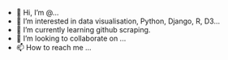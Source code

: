 - 👋 Hi, I’m @...
- 👀 I’m interested in data visualisation, Python, Django, R, D3... 
- 🌱 I’m currently learning github scraping.
- 💞️ I’m looking to collaborate on ...
- 📫 How to reach me ...

<!---
yoshitoG/yoshitoG is a ✨ special ✨ repository because its `README.md` (this file) appears on your GitHub profile.
You can click the Preview link to take a look at your changes.
--->
